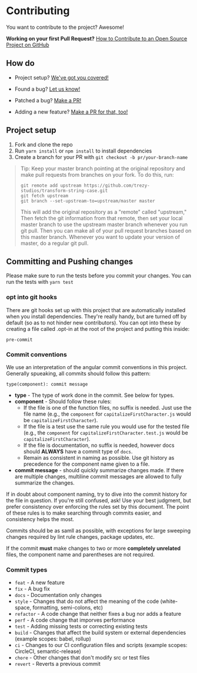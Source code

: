 # Contributing

You want to contribute to the project? Awesome!

**Working on your first Pull Request?**
[How to Contribute to an Open Source Project on GitHub][egghead]

## How do

* Project setup?
  [We've got you covered!](#project-setup)

* Found a bug?
  [Let us know!][bugs]

* Patched a bug?
  [Make a PR!][new-pr]

* Adding a new feature?
  [Make a PR for that, too!][new-pr]

## Project setup

1. Fork and clone the repo
1. Run `yarn install` or `npm install` to install dependencies
1. Create a branch for your PR with `git checkout -b pr/your-branch-name`

> Tip: Keep your master branch pointing at the original repository and make pull requests from branches on your fork. To do this, run:
>
> ```
> git remote add upstream https://github.com/trezy-studios/transform-string-case.git
> git fetch upstream
> git branch --set-upstream-to=upstream/master master
> ```
>
> This will add the original repository as a "remote" called "upstream," Then fetch the git information from that remote, then set your local master branch to use the upstream master branch whenever you run git pull. Then you can make all of your pull request branches based on this master branch. Whenever you want to update your version of master, do a regular git pull.

## Committing and Pushing changes

Please make sure to run the tests before you commit your changes. You can run the tests with `yarn test`

### opt into git hooks

There are git hooks set up with this project that are automatically installed when you install dependencies. They're really handy, but are turned off by default (so as to not hinder new contributors). You can opt into these by creating a file called .opt-in at the root of the project and putting this inside:

```
pre-commit
```

### Commit conventions

We use an interpretation of the angular commit conventions in this project. Generally spueaking, all commits should follow this pattern:
```
type(component): commit message
```
* **type** - The type of work done in the commit. See below for types.
* **component** - Should follow these rules:
    * If the file is one of the function files, no suffix is needed. Just use the file name (e.g., the `component` for `capitalizeFirstCharacter.js` would be `capitalizeFirstCharacter`).
    * If the file is a test use the same rule you would use for the tested file (e.g., the `component` for `capitalizeFirstCharacter.test.js` would be `capitalizeFirstCharacter`).
    * If the file is documentation, no suffix is needed, however docs should **ALWAYS** have a commit type of `docs`.
    * Remain as consistent in naming as possible. Use git history as precedence for the component name given to a file.
* **commit message** - should quickly summarize changes made. If there are multiple changes, multiline commit messages are allowed to fully summarize the changes.

If in doubt about component naming, try to dive into the commit history for the file in question. If you're still confused, ask! Use your best judgment, but prefer consistency over enforcing the rules set by this document. The point of these rules is to make searching through commits easier, and consistency helps the most.

Commits should be as samll as possible, with exceptions for large sweeping changes required by lint rule changes, package updates, etc.

If the commit **must** make changes to two or more **completely unrelated** files, the component name and parentheses are not required.

### Commit types
* `feat` - A new feature
* `fix` - A bug fix
* `docs` - Documentation only changes
* `style` - Changes that do not affect the meaning of the code (white-space, formatting, semi-colons, etc)
* `refactor` - A code change that neither fixes a bug nor adds a feature
* `perf` - A code change that imporves performance
* `test` - Adding missing tests or correcting existing tests
* `build` - Changes that affect the build system or external dependencies (example scopes: babel, rollup)
* `ci` - Changes to our CI configuration files and scripts (example scopes: CircleCI, semantic-release)
* `chore` - Other changes that don't modify src or test files
* `revert` - Reverts a previous commit

[bugs]: https://github.com/trezy-studios/transform-string-case/issues/new?labels=bug
[egghead]: https://egghead.io/series/how-to-contribute-to-an-open-source-project-on-github
[new-pr]: https://github.com/trezy-studios/transform-string-case/compare
[ops-email]: mailto:help@trezy.com
